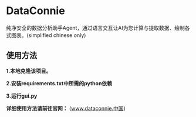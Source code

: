 # DataConnie

纯净安全的数据分析助手Agent，通过语言交互让AI为您计算与提取数据、绘制各式图表。(simplified chinese only)

## 使用方法

**1.本地克隆该项目。**

**2.安装requirements.txt中所需的python依赖**

**3.运行gui.py**

**详细使用方法请前往官网：**
  (www.dataconnie.中国)
